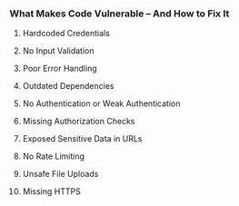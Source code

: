 ### What Makes Code Vulnerable – And How to Fix It

1. Hardcoded Credentials

2. No Input Validation

3. Poor Error Handling

4. Outdated Dependencies

5. No Authentication or Weak Authentication

6. Missing Authorization Checks

7. Exposed Sensitive Data in URLs

8. No Rate Limiting

9. Unsafe File Uploads

10. Missing HTTPS
